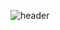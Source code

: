 ![header](https://capsule-render.vercel.app/api?type=cylinder&color=a0db8e&height=200&section=header&text=Hello&nbsp;I'm&nbsp;SeyoungKim&fontColor=ffffff&fontSize=70&animation=fadeIn&fontAlignY=55)
